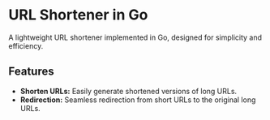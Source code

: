 # URL Shortener in Go

A lightweight URL shortener implemented in Go, designed for simplicity and efficiency.

## Features

- **Shorten URLs:** Easily generate shortened versions of long URLs.
- **Redirection:** Seamless redirection from short URLs to the original long URLs.

